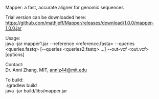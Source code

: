 Mapper: a fast, accurate aligner for genomic sequences

Trial version can be downloaded here: https://github.com/mathjeff/Mapper/releases/download/1.0.0/mapper-1.0.0.jar

Usage:\
  java -jar mapper1.jar --reference <reference.fasta> --queries <queries.fastq> [--queries <queries2.fastq> ...] --out-vcf <out.vcf> [options]

Contact:\
 Dr. Anni Zhang, MIT, anniz44@mit.edu

To build:\
  ./gradlew build\
  java -jar build/libs/mapper.jar
